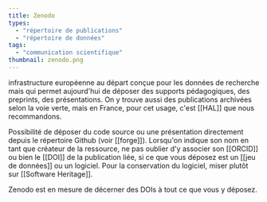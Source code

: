 ```yaml
---
title: Zenodo
types:
  - "répertoire de publications"
  - "répertoire de données"
tags:
  - "communication scientifique"
thumbnail: zenodo.png
---
```


infrastructure européenne au départ conçue pour les données de recherche mais qui permet aujourd'hui de déposer des supports pédagogiques, des preprints, des présentations. On y trouve aussi des publications archivées selon la voie verte, mais en France, pour cet usage, c'est [[HAL]] que nous recommandons.

Possibilité de déposer du code source ou une présentation directement depuis le répertoire Github (voir [[forge]]).
Lorsqu'on indique son nom en tant que créateur de la ressource, ne pas oublier d'y associer son [[ORCID]] ou bien le [[DOI]] de la publication liée, si ce que vous déposez est un [[jeu de données]] ou un logiciel. Pour la conservation du logiciel, miser plutôt sur [[Software Heritage]].

Zenodo est en mesure de décerner des DOIs à tout ce que vous y déposez.

